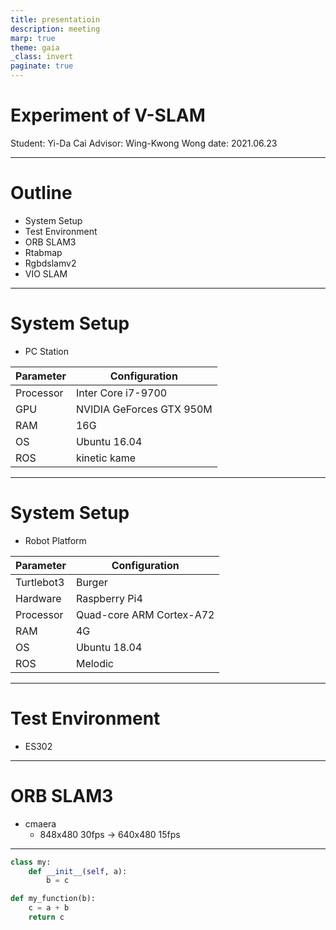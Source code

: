 ```yaml
---
title: presentatioin
description: meeting
marp: true
theme: gaia
_class: invert
paginate: true
---
```

<!-- _class: lead gaia 
_paginate: false  -->
# Experiment of V-SLAM 
Student: Yi-Da Cai
Advisor: Wing-Kwong Wong
date: 2021.06.23

---
# Outline
- System Setup
- Test Environment
- ORB SLAM3
- Rtabmap
- Rgbdslamv2
- VIO SLAM

---

# System Setup
- PC Station 
  
| Parameter | Configuration            |
| --------- | ------------------------ |
| Processor | Inter Core i7-9700       |
| GPU       | NVIDIA GeForces GTX 950M |
| RAM       | 16G                      |
| OS        | Ubuntu 16.04             |
| ROS       | kinetic kame             |

---
# System Setup
- Robot Platform
  
| Parameter     | Configuration            |
| ------------- | ------------------------ |
| Turtlebot3    | Burger                   |
| Hardware      | Raspberry Pi4 |
| Processor     | Quad-core ARM Cortex-A72       |
| RAM           | 4G                      |
| OS            | Ubuntu 18.04             |
| ROS           | Melodic                  |

---
# Test Environment
- ES302

---
# ORB SLAM3
- cmaera 
  - 848x480 30fps -> 640x480 15fps  
---

```python
class my:
    def __init__(self, a):
        b = c

def my_function(b):
    c = a + b 
    return c

```